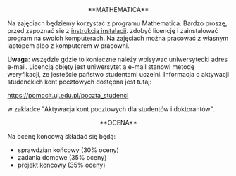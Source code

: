 <center>
**MATHEMATICA**
</center>

Na zajęciach będziemy korzystać z programu Mathematica. Bardzo proszę, 
przed zapoznać się z
[instrukcją instalacji](https://fais.uj.edu.pl/documents/41628/5097967/Oprogramowanie+Mathematica_na_Uniwersytecie_Jagiello%C5%84skim_WFAIS.pdf/e644e1f3-74bb-408e-9f64-529bc329d1e7).
zdobyć licencję i zainstalować program na swoich komputerach. 
Na zajęciach można pracować z własnym laptopem albo z komputerem 
w pracowni. 

**Uwaga**: wszędzie gdzie to konieczne należy wpisywać
uniwersytecki adres e-mail. Licencją objęty jest uniwersytet a e-mail
stanowi metodę weryfikacji, że jesteście państwo studentami uczelni. 
Informacja o aktywacji studenckich kont pocztowych dostępna jest tutaj:

<https://pomocit.uj.edu.pl/poczta_studenci>

w zakładce "Aktywacja kont pocztowych dla studentów i doktorantów".

<center>
**OCENA**
</center>

Na ocenę końcową składać się będą:

- sprawdzian końcowy (30% oceny)
- zadania domowe (35% oceny)
- projekt końcowy (35% oceny)

